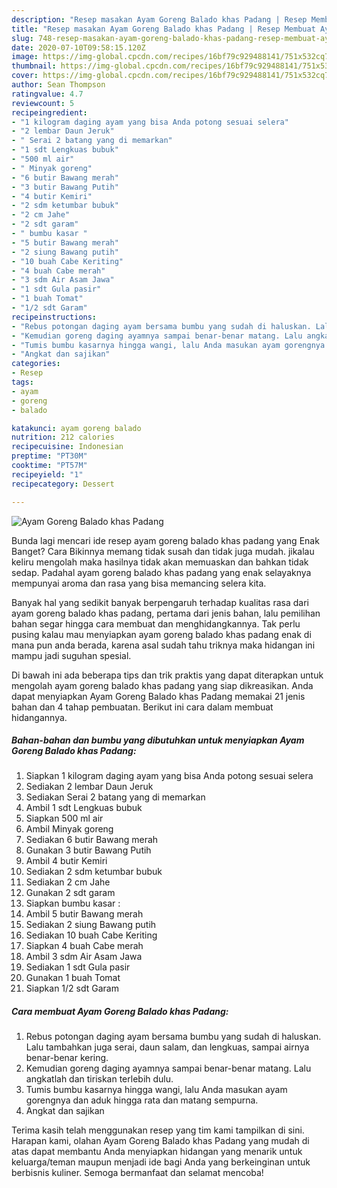 ```yaml
---
description: "Resep masakan Ayam Goreng Balado khas Padang | Resep Membuat Ayam Goreng Balado khas Padang Yang Enak dan Simpel"
title: "Resep masakan Ayam Goreng Balado khas Padang | Resep Membuat Ayam Goreng Balado khas Padang Yang Enak dan Simpel"
slug: 748-resep-masakan-ayam-goreng-balado-khas-padang-resep-membuat-ayam-goreng-balado-khas-padang-yang-enak-dan-simpel
date: 2020-07-10T09:58:15.120Z
image: https://img-global.cpcdn.com/recipes/16bf79c929488141/751x532cq70/ayam-goreng-balado-khas-padang-foto-resep-utama.jpg
thumbnail: https://img-global.cpcdn.com/recipes/16bf79c929488141/751x532cq70/ayam-goreng-balado-khas-padang-foto-resep-utama.jpg
cover: https://img-global.cpcdn.com/recipes/16bf79c929488141/751x532cq70/ayam-goreng-balado-khas-padang-foto-resep-utama.jpg
author: Sean Thompson
ratingvalue: 4.7
reviewcount: 5
recipeingredient:
- "1 kilogram daging ayam yang bisa Anda potong sesuai selera"
- "2 lembar Daun Jeruk"
- " Serai 2 batang yang di memarkan"
- "1 sdt Lengkuas bubuk"
- "500 ml air"
- " Minyak goreng"
- "6 butir Bawang merah"
- "3 butir Bawang Putih"
- "4 butir Kemiri"
- "2 sdm ketumbar bubuk"
- "2 cm Jahe"
- "2 sdt garam"
- " bumbu kasar "
- "5 butir Bawang merah"
- "2 siung Bawang putih"
- "10 buah Cabe Keriting"
- "4 buah Cabe merah"
- "3 sdm Air Asam Jawa"
- "1 sdt Gula pasir"
- "1 buah Tomat"
- "1/2 sdt Garam"
recipeinstructions:
- "Rebus potongan daging ayam bersama bumbu yang sudah di haluskan. Lalu tambahkan juga serai, daun salam, dan lengkuas, sampai airnya benar-benar kering."
- "Kemudian goreng daging ayamnya sampai benar-benar matang. Lalu angkatlah dan tiriskan terlebih dulu."
- "Tumis bumbu kasarnya hingga wangi, lalu Anda masukan ayam gorengnya dan aduk hingga rata dan matang sempurna."
- "Angkat dan sajikan"
categories:
- Resep
tags:
- ayam
- goreng
- balado

katakunci: ayam goreng balado 
nutrition: 212 calories
recipecuisine: Indonesian
preptime: "PT30M"
cooktime: "PT57M"
recipeyield: "1"
recipecategory: Dessert

---
```



![Ayam Goreng Balado khas Padang](https://img-global.cpcdn.com/recipes/16bf79c929488141/751x532cq70/ayam-goreng-balado-khas-padang-foto-resep-utama.jpg)

Bunda lagi mencari ide resep ayam goreng balado khas padang yang Enak Banget? Cara Bikinnya memang tidak susah dan tidak juga mudah. jikalau keliru mengolah maka hasilnya tidak akan memuaskan dan bahkan tidak sedap. Padahal ayam goreng balado khas padang yang enak selayaknya mempunyai aroma dan rasa yang bisa memancing selera kita.



Banyak hal yang sedikit banyak berpengaruh terhadap kualitas rasa dari ayam goreng balado khas padang, pertama dari jenis bahan, lalu pemilihan bahan segar hingga cara membuat dan menghidangkannya. Tak perlu pusing kalau mau menyiapkan ayam goreng balado khas padang enak di mana pun anda berada, karena asal sudah tahu triknya maka hidangan ini mampu jadi suguhan spesial.


Di bawah ini ada beberapa tips dan trik praktis yang dapat diterapkan untuk mengolah ayam goreng balado khas padang yang siap dikreasikan. Anda dapat menyiapkan Ayam Goreng Balado khas Padang memakai 21 jenis bahan dan 4 tahap pembuatan. Berikut ini cara dalam membuat hidangannya.

<!--inarticleads1-->

##### Bahan-bahan dan bumbu yang dibutuhkan untuk menyiapkan Ayam Goreng Balado khas Padang:

1. Siapkan 1 kilogram daging ayam yang bisa Anda potong sesuai selera
1. Sediakan 2 lembar Daun Jeruk
1. Sediakan  Serai 2 batang yang di memarkan
1. Ambil 1 sdt Lengkuas bubuk
1. Siapkan 500 ml air
1. Ambil  Minyak goreng
1. Sediakan 6 butir Bawang merah
1. Gunakan 3 butir Bawang Putih
1. Ambil 4 butir Kemiri
1. Sediakan 2 sdm ketumbar bubuk
1. Sediakan 2 cm Jahe
1. Gunakan 2 sdt garam
1. Siapkan  bumbu kasar :
1. Ambil 5 butir Bawang merah
1. Sediakan 2 siung Bawang putih
1. Sediakan 10 buah Cabe Keriting
1. Siapkan 4 buah Cabe merah
1. Ambil 3 sdm Air Asam Jawa
1. Sediakan 1 sdt Gula pasir
1. Gunakan 1 buah Tomat
1. Siapkan 1/2 sdt Garam




<!--inarticleads2-->

##### Cara membuat Ayam Goreng Balado khas Padang:

1. Rebus potongan daging ayam bersama bumbu yang sudah di haluskan. Lalu tambahkan juga serai, daun salam, dan lengkuas, sampai airnya benar-benar kering.
1. Kemudian goreng daging ayamnya sampai benar-benar matang. Lalu angkatlah dan tiriskan terlebih dulu.
1. Tumis bumbu kasarnya hingga wangi, lalu Anda masukan ayam gorengnya dan aduk hingga rata dan matang sempurna.
1. Angkat dan sajikan




Terima kasih telah menggunakan resep yang tim kami tampilkan di sini. Harapan kami, olahan Ayam Goreng Balado khas Padang yang mudah di atas dapat membantu Anda menyiapkan hidangan yang menarik untuk keluarga/teman maupun menjadi ide bagi Anda yang berkeinginan untuk berbisnis kuliner. Semoga bermanfaat dan selamat mencoba!

